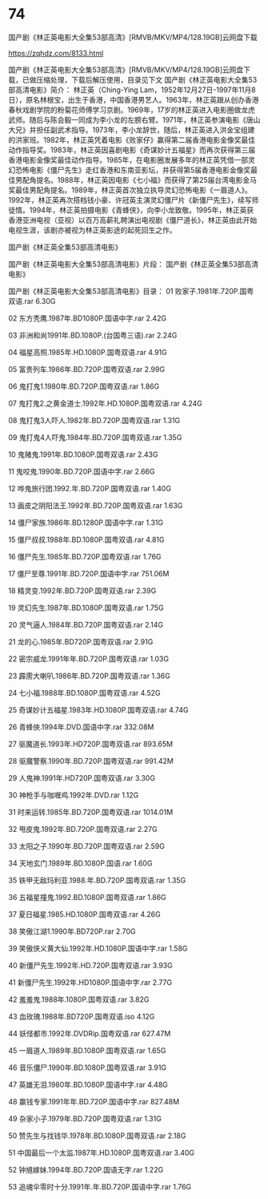 # 74
国产剧《林正英电影大全集53部高清》[RMVB/MKV/MP4/128.19GB]云网盘下载

https://zqhdz.com/8133.html

国产剧《林正英电影大全集53部高清》[RMVB/MKV/MP4/128.19GB]云网盘下载，已做压缩处理，下载后解压使用，目录见下文
国产剧《林正英电影大全集53部高清电影》简介：
林正英（Ching-Ying Lam，1952年12月27日-1997年11月8日），原名林根宝，出生于香港，中国香港男艺人。1963年，林正英跟从创办香港春秋戏剧学院的粉菊花师傅学习京剧。1969年，17岁的林正英进入电影圈做龙虎武师。随后与陈会毅一同成为李小龙的左膀右臂。1971年，林正英参演电影《唐山大兄》并担任副武术指导。1973年，李小龙辞世，随后，林正英进入洪金宝组建的洪家班。1982年，林正英凭着电影《败家仔》赢得第二届香港电影金像奖最佳动作指导奖。1983年，林正英因喜剧电影《奇谋妙计五福星》而再次获得第三届香港电影金像奖最佳动作指导。1985年，在电影圈发展多年的林正英凭借一部灵幻恐怖电影《僵尸先生》走红香港和东南亚影坛，并获得第5届香港电影金像奖最佳男配角提名。1988年，林正英因电影《七小福》而获得了第25届台湾电影金马奖最佳男配角提名。1989年，林正英首次独立执导灵幻恐怖电影《一眉道人》。1992年，林正英再次搭档钱小豪、许冠英主演灵幻僵尸片《新僵尸先生》，续写师徒情。1994年，林正英拍摄电影《青蜂侠》，向李小龙致敬。1995年，林正英获香港亚洲电视（亚视）以百万高薪礼聘演出电视剧《僵尸道长》，林正英由此开始电视生涯，该剧亦被视为林正英影途的起死回生之作。

国产剧《林正英全集53部高清电影》

国产剧《林正英电影大全集53部高清电影》片段：
国产剧《林正英全集53部高清电影》

国产剧《林正英电影大全集53部高清电影》目录：
01 败家子.1981年.720P.国粤双语.rar  6.30G

02 东方秃鹰.1987年.BD1080P.国语中字.rar  2.42G

03 非洲和尚1991年.BD.1080P.(台国粤三语).rar  2.24G

04 福星高照.1985年.HD.1080P.国粤双语.rar  4.91G

05 富贵列车.1986年.BD.720P.国粤双语.rar  2.99G

06 鬼打鬼1.1980年.BD.720P.国粤双语.rar  1.86G

07 鬼打鬼2.之黄金道士.1992年.HD.1080P.国粤双语.rar  4.24G

08 鬼打鬼3人吓人.1982年.BD.720P.国粤双语.rar  1.31G

09 鬼打鬼4人吓鬼.1984年.BD.720P.国粤双语.rar  1.35G

10 鬼赌鬼.1991年.BD.1080P.国粤双语.rar  2.43G

11 鬼咬鬼.1990年.BD.720P.国语中字.rar  2.66G

12 哗鬼旅行团.1992.年.BD.720P.国粤双语.rar  1.40G

13 画皮之阴阳法王.1992年.BD.720P.国粤双语.rar  1.63G

14 僵尸家族.1986年.BD.1280P.国语中字.rar  1.31G

15 僵尸叔叔.1988年.BD.1080P.国粤双语.rar  4.81G

16 僵尸先生.1985年.BD.720P.国粤双语.rar  1.76G

17 僵尸至尊.1991年.BD.720P.国语中字.rar  751.06M

18 精灵变.1992年.BD.720P.国粤双语.rar  2.39G

19 灵幻先生.1987年.BD.1080P.国粤双语.rar  1.75G

20 灵气逼人.1984年.BD.720P.国粤双语.rar  2.14G

21 龙的心.1985年.BD720P.国粤双语.rar  2.91G

22 密宗威龙.1991年年.BD.720P.国粤双语.rar  1.03G

23 霹雳大喇叭.1986年.BD.720P.国粤双语.rar  1.36G

24 七小福.1988年.BD.1080P.国粤双语.rar  4.52G

25 奇谋妙计五福星.1983年.HD.1080P.国粤双语.rar  4.74G

26 青蜂俠.1994年.DVD.国语中字.rar  332.08M

27 驱魔道长.1993年.HD720P.国粤双语.rar  893.65M

28 驱魔警察.1990年.BD.720P.国粤双语.rar  991.42M

29 人鬼神.1991年.HD720P.国粤双语.rar  3.30G

30 神枪手与咖喱鸡.1992年.DVD.rar  1.12G

31 时来运转.1985年.BD.720P.国粤双语.rar  1014.01M

32 甩皮鬼.1992年.BD.720P.国粤双语.rar  2.27G

33 太阳之子.1990年.BD.720P.国粤双语.rar  2.59G

34 天地玄门.1989年.BD.1080P.国语.rar  1.60G

35 铁甲无敌玛利亚.1988.年.BD.720P.国粤双语.rar  1.35G

36 五福星撞鬼.1992.BD.1080P.国粤双语.rar  1.86G

37 夏日福星.1985.HD.1080P.国粤双语.rar  4.26G

38 笑傲江湖1.1990年.BD720P.rar  2.70G

39 笑傲侠义黄大仙.1992年.HD.1080P.国语中字.rar  1.58G

40 新僵尸先生.1992年.HD.720P.国粤双语.rar  3.93G

41 新僵尸先生.1992年.HD1080P.国语中字.rar  2.77G

42 羞羞鬼.1988年.1080P.国粤双语.rar  3.82G

43 血玫瑰.1988年.BD720P.国粤双语.iso  4.12G

44 妖怪都市.1992年.DVDRip.国粤双语.rar  627.47M

45 一眉道人.1989年.BD.1080P.国粤双语.rar  1.65G

46 音乐僵尸.1990年.BD.1080P.国粤双语.rar  3.91G

47 英雄无泪.1980年.BD.1080P.国语中字.rar  4.48G

48 赢钱专家.1991年年.BD.720P.国语中字.rar  827.48M

49 杂家小子.1979年.BD.720P.国粤双语.rar  1.31G

50 赞先生与找钱华.1978年.BD.1080P.国粤双语.rar  2.18G

51 中国最后一个太监.1987年.HD.1080P.国粤双语.rar  3.40G

52 钟馗嫁妹.1994年.BD.720P.国语无字.rar  1.22G

53 追魂伞零时十分.1991年.年.BD.720P.国语中字.rar  1.76G
